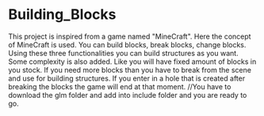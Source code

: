 # Building_Blocks
This project is inspired from a game named "MineCraft". Here the concept of MineCraft is used. You can build blocks, break blocks, change blocks. Using these three functionalities you can build structures as you want. Some complexity is also added. Like you will have fixed amount of blocks in you stock. If you need more blocks than you have to break from the scene and use for building structures. If you enter in a hole that is created after breaking the blocks the game will end at that moment.
//You have to download the glm folder and add into include folder and you are ready to go.
